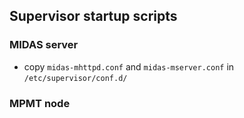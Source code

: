 ## Supervisor startup scripts

### MIDAS server

- copy `midas-mhttpd.conf` and `midas-mserver.conf` in `/etc/supervisor/conf.d/`

### MPMT node
